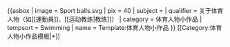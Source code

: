 {{asbox
| image     = Sport balls.svg
| pix       = 40
| subject   = 
| qualifier = 关于体育人物（如[[運動員]]、[[运动教练|教练]]）
| category  = 体育人物小作品
| tempsort  = Swimming 
| name      = Template:体育人物小作品
}}<noinclude>
[[Category:体育人物小作品模板|*]]
</noinclude>